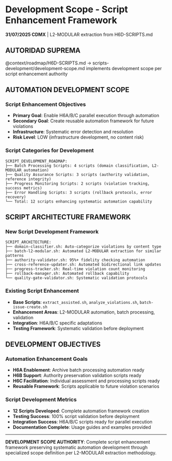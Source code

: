 # Development Scope - Script Enhancement Framework

**31/07/2025 CDMX** | L2-MODULAR extraction from H6D-SCRIPTS.md

## AUTORIDAD SUPREMA
@context/roadmap/H6D-SCRIPTS.md → scripts-development/development-scope.md implements development scope per script enhancement authority

## AUTOMATION DEVELOPMENT SCOPE

### **Script Enhancement Objectives**
- **Primary Goal**: Enable H6A/B/C parallel execution through automation
- **Secondary Goal**: Create reusable automation framework for future violations
- **Infrastructure**: Systematic error detection and resolution
- **Risk Level**: LOW (infrastructure development, no content risk)

### **Script Categories for Development**
```
SCRIPT_DEVELOPMENT_ROADMAP:
├── Batch Processing Scripts: 4 scripts (domain classification, L2-MODULAR automation)
├── Quality Assurance Scripts: 3 scripts (authority validation, reference integrity)
├── Progress Monitoring Scripts: 2 scripts (violation tracking, success metrics)
├── Error Handling Scripts: 3 scripts (rollback protocols, error recovery)
└── Total: 12 scripts enhancing systematic automation capability
```

## SCRIPT ARCHITECTURE FRAMEWORK

### **New Script Development Framework**
```
SCRIPT_ARCHITECTURE:
├── domain-classifier.sh: Auto-categorize violations by content type
├── batch-l2-modular.sh: Automated L2-MODULAR extraction for similar patterns
├── authority-validator.sh: 95%+ fidelity checking automation
├── cross-reference-updater.sh: Automated bidirectional link updates
├── progress-tracker.sh: Real-time violation count monitoring
├── rollback-manager.sh: Automated rollback capability
└── quality-gate-validator.sh: Systematic validation protocols
```

### **Existing Script Enhancement**
- **Base Scripts**: `extract_assisted.sh`, `analyze_violations.sh`, `batch-issue-create.sh`
- **Enhancement Areas**: L2-MODULAR automation, batch processing, validation
- **Integration**: H6A/B/C specific adaptations
- **Testing Framework**: Systematic validation before deployment

## DEVELOPMENT OBJECTIVES

### **Automation Enhancement Goals**
- **H6A Enablement**: Archive batch processing automation ready
- **H6B Support**: Authority preservation validation scripts ready
- **H6C Facilitation**: Individual assessment and processing scripts ready
- **Reusable Framework**: Scripts applicable to future violation scenarios

### **Script Development Metrics**
- **12 Scripts Developed**: Complete automation framework creation
- **Testing Success**: 100% script validation before deployment
- **Integration Success**: H6A/B/C scripts ready for parallel execution
- **Documentation Complete**: Usage guides and examples provided

---

**DEVELOPMENT SCOPE AUTHORITY**: Complete script enhancement framework preserving systematic automation development through specialized scope definition per L2-MODULAR extraction methodology.